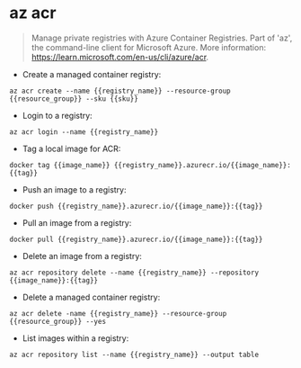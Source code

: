 # az acr

> Manage private registries with Azure Container Registries.
> Part of 'az', the command-line client for Microsoft Azure.
> More information: <https://learn.microsoft.com/en-us/cli/azure/acr>.

- Create a managed container registry:

`az acr create --name {{registry_name}} --resource-group {{resource_group}} --sku {{sku}}`

- Login to a registry:

`az acr login --name {{registry_name}}`

- Tag a local image for ACR:

`docker tag {{image_name}} {{registry_name}}.azurecr.io/{{image_name}}:{{tag}}`

- Push an image to a registry:

`docker push {{registry_name}}.azurecr.io/{{image_name}}:{{tag}}`

- Pull an image from a registry:

`docker pull {{registry_name}}.azurecr.io/{{image_name}}:{{tag}}`

- Delete an image from a registry:

`az acr repository delete --name {{registry_name}} --repository {{image_name}}:{{tag}}`

- Delete a managed container registry:

`az acr delete -name {{registry_name}} --resource-group {{resource_group}} --yes`

- List images within a registry:

`az acr repository list --name {{registry_name}} --output table`